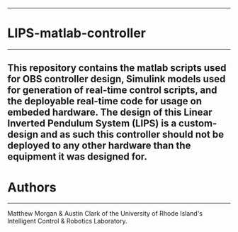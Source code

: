--------------------------
# LIPS-matlab-controller #
--------------------------
This repository contains the matlab scripts used for OBS controller design, Simulink models used for generation of real-time control scripts, and the deployable real-time code for usage on embeded hardware. The design of this Linear Inverted Pendulum System (LIPS) is a custom-design and as such this controller should not be deployed to any other hardware than the equipment it was designed for.
--------------------------
# Authors #
--------------------------
Matthew Morgan & Austin Clark of the University of Rhode Island's Intelligent Control & Robotics Laboratory.

